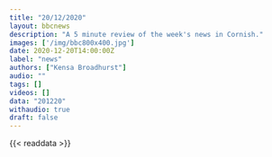 ```yaml
---
title: "20/12/2020"
layout: bbcnews
description: "A 5 minute review of the week's news in Cornish."
images: ['/img/bbc800x400.jpg']
date: 2020-12-20T14:00:00Z
label: "news"
authors: ["Kensa Broadhurst"]
audio: ""
tags: []
videos: []
data: "201220"
withaudio: true
draft: false
---
```

{{< readdata >}}